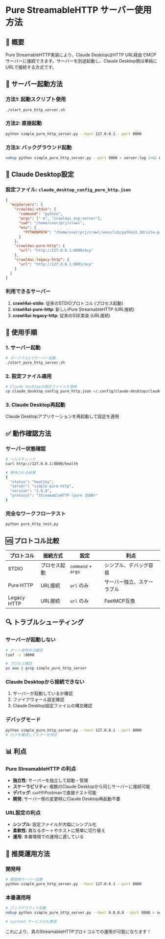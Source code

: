 # Pure StreamableHTTP サーバー使用方法

## 🎯 概要

Pure StreamableHTTP実装により、Claude DesktopはHTTP URL経由でMCPサーバーに接続できます。サーバーを別途起動し、Claude Desktop側は単純にURLで接続する方式です。

## 🚀 サーバー起動方法

### 方法1: 起動スクリプト使用
```bash
./start_pure_http_server.sh
```

### 方法2: 直接起動
```bash
python simple_pure_http_server.py --host 127.0.0.1 --port 8000
```

### 方法3: バックグラウンド起動
```bash
nohup python simple_pure_http_server.py --port 8000 > server.log 2>&1 &
```

## 📱 Claude Desktop設定

### 設定ファイル: `claude_desktop_config_pure_http.json`

```json
{
  "mcpServers": {
    "crawl4ai-stdio": {
      "command": "python",
      "args": ["-m", "crawl4ai_mcp.server"],
      "cwd": "/home/user/prj/crawl",
      "env": {
        "PYTHONPATH": "/home/user/prj/crawl/venv/lib/python3.10/site-packages"
      }
    },
    "crawl4ai-pure-http": {
      "url": "http://127.0.0.1:8000/mcp"
    },
    "crawl4ai-legacy-http": {
      "url": "http://127.0.0.1:8001/mcp"
    }
  }
}
```

### 利用できるサーバー

1. **crawl4ai-stdio**: 従来のSTDIOプロトコル (プロセス起動)
2. **crawl4ai-pure-http**: 新しいPure StreamableHTTP (URL接続)
3. **crawl4ai-legacy-http**: 従来のSSE実装 (URL接続)

## 🔧 使用手順

### 1. サーバー起動
```bash
# ターミナル1でサーバー起動
./start_pure_http_server.sh
```

### 2. 設定ファイル適用
```bash
# Claude Desktopの設定ファイルを更新
cp claude_desktop_config_pure_http.json ~/.config/claude-desktop/claude_desktop_config.json
```

### 3. Claude Desktop再起動
Claude Desktopアプリケーションを再起動して設定を適用

## ✅ 動作確認方法

### サーバー状態確認
```bash
# ヘルスチェック
curl http://127.0.0.1:8000/health

# 期待される結果
{
  "status": "healthy",
  "server": "simple-pure-http",
  "version": "1.0.0",
  "protocol": "StreamableHTTP (pure JSON)"
}
```

### 完全なワークフローテスト
```bash
python pure_http_test.py
```

## 🆚 プロトコル比較

| プロトコル | 接続方式 | 設定 | 利点 |
|-----------|----------|------|------|
| STDIO | プロセス起動 | `command` + `args` | シンプル、デバッグ容易 |
| Pure HTTP | URL接続 | `url` のみ | サーバー独立、スケーラブル |
| Legacy HTTP | URL接続 | `url` のみ | FastMCP互換 |

## 🔍 トラブルシューティング

### サーバーが起動しない
```bash
# ポート使用状況確認
lsof -i :8000

# プロセス確認
ps aux | grep simple_pure_http_server
```

### Claude Desktopから接続できない
1. サーバーが起動しているか確認
2. ファイアウォール設定確認
3. Claude Desktop設定ファイルの構文確認

### デバッグモード
```bash
python simple_pure_http_server.py --host 127.0.0.1 --port 8000
# ログを確認してエラーを特定
```

## 📊 利点

### Pure StreamableHTTP の利点
- **独立性**: サーバーを独立して起動・管理
- **スケーラビリティ**: 複数のClaude Desktopから同じサーバーに接続可能
- **デバッグ**: curlやPostmanで直接テスト可能
- **開発**: サーバー側の変更時にClaude Desktop再起動不要

### URL設定の利点
- **シンプル**: 設定ファイルが大幅にシンプル化
- **柔軟性**: 異なるポートやホストに簡単に切り替え
- **運用**: 本番環境での運用に適している

## 🎯 推奨運用方法

### 開発時
```bash
# 開発用サーバー起動
python simple_pure_http_server.py --host 127.0.0.1 --port 8000
```

### 本番運用時
```bash
# バックグラウンド起動
nohup python simple_pure_http_server.py --host 0.0.0.0 --port 8000 > server.log 2>&1 &

# systemd サービス化も推奨
```

これにより、真のStreamableHTTPプロトコルでの運用が可能になります！